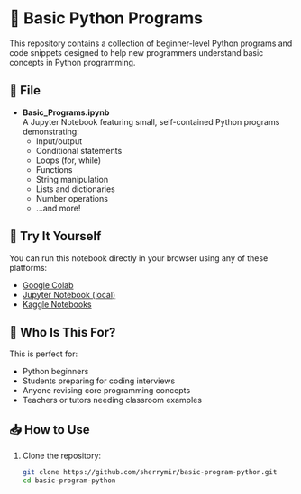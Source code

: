# 🐍 Basic Python Programs

This repository contains a collection of beginner-level Python programs and code snippets designed to help new programmers understand basic concepts in Python programming.

## 📘 File

- **Basic_Programs.ipynb**  
  A Jupyter Notebook featuring small, self-contained Python programs demonstrating:
  - Input/output
  - Conditional statements
  - Loops (for, while)
  - Functions
  - String manipulation
  - Lists and dictionaries
  - Number operations
  - ...and more!

## 🚀 Try It Yourself

You can run this notebook directly in your browser using any of these platforms:

- [Google Colab](https://colab.research.google.com/)
- [Jupyter Notebook (local)](https://jupyter.org/install)
- [Kaggle Notebooks](https://www.kaggle.com/code)

## 🧠 Who Is This For?

This is perfect for:

- Python beginners
- Students preparing for coding interviews
- Anyone revising core programming concepts
- Teachers or tutors needing classroom examples

## 📥 How to Use

1. Clone the repository:
   ```bash
   git clone https://github.com/sherrymir/basic-program-python.git
   cd basic-program-python
   
